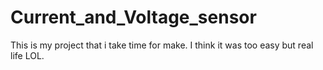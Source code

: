 # Current_and_Voltage_sensor
This is my project that i take time for make. I think it was too easy but real life LOL.

